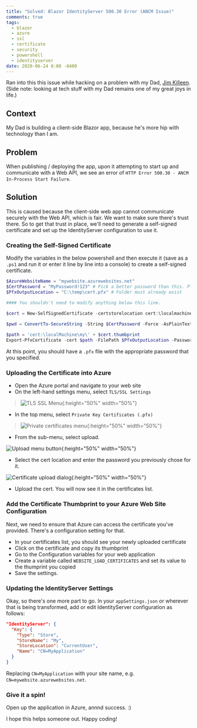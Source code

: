 ```yaml
---
title: "Solved: Blazor IdentityServer 500.30 Error (ANCM Issue)"
comments: true
tags:
  - blazor
  - azure
  - ssl
  - certificate
  - security
  - powershell
  - identityserver
date: 2020-06-24 8:00 -0400
---
```

Ran into this this issue while hacking on a problem with my Dad, [Jim Killeen](https://twitter.com/JimK_). (Side note: looking at tech stuff with my Dad remains one of my great joys in life.) 

## Context

My Dad is building a client-side Blazor app, because he's more hip with technology than I am.

## Problem

When publishing / deploying the app, upon it attempting to start up and communicate with a Web API, we see an error of `HTTP Error 500.30 - ANCM In-Process Start Failure`.

## Solution

This is caused because the client-side web app cannot communicate securely with the Web API, which is fair. We want to make sure there's trust there. So to get that trust in place, we'll need to generate a self-signed certificate and set up the IdentityServer configuration to use it.

### Creating the Self-Signed Certificate

Modify the variables in the below powershell and then execute it (save as a `.ps1` and run it or enter it line by line into a console) to create a self-signed certificate.

```powershell
$AzureWebsiteName = "mywebsite.azurewebsites.net"
$CertPassword = "MyPassword!123" # Pick a better password than this. Please.
$PfxOutputLocation = "C:\temp\cert.pfx" # Folder must already exist

#### You shouldn't need to modify anything below this line.

$cert = New-SelfSignedCertificate -certstorelocation cert:\localmachine\my -dnsname $AzureWebsiteName
	
$pwd = ConvertTo-SecureString -String $CertPassword -Force -AsPlainText

$path = 'cert:\localMachine\my\' + $cert.thumbprint 
Export-PfxCertificate -cert $path -FilePath $PfxOutputLocation -Password $pwd
```

At this point, you should have a `.pfx` file with the appropriate password that you specified.

### Uploading the Certificate into Azure

* Open the Azure portal and navigate to your web site
* On the left-hand settings menu, select `TLS/SSL Settings`

> ![TLS SSL Menu]({{site.post-images}}/2020-06_BlazorANCM/01_TlsSslSettings.png){:height="50%" width="50%"}

* In the top menu, select `Private Key Certificates (.pfx)`

> ![Private certificates menu]({{site.post-images}}/2020-06_BlazorANCM/02_PrivateCertificates.png){:height="50%" width="50%"}

* From the sub-menu, select upload.

![Upload menu button]({{site.post-images}}/2020-06_BlazorANCM/03_Upload.png){:height="50%" width="50%"}

* Select the cert location and enter the password you previously chose for it.

![Certificate upload dialog]({{site.post-images}}/2020-06_BlazorANCM/04_CertInfo.png){:height="50%" width="50%"}

* Upload the cert. You will now see it in the certificates list.

### Add the Certificate Thumbprint to your Azure Web Site Configuration

Next, we need to ensure that Azure can access the certificate you've provided. There's a configuration setting for that.

* In your certificates list, you should see your newly uploaded certificate
* Click on the certificate and copy its thumbprint
* Go to the Configuration variables for your web application
* Create a variable called `WEBSITE_LOAD_CERTIFICATES` and set its value to the thumprint you copied
* Save the settings.

### Updating the IdentityServer Settings

Okay, so there's one more part to go. In your `appSettings.json` or wherever that is being transformed, add or edit IdentityServer configuration as follows:

```json
"IdentityServer": {
  "Key": {
    "Type": "Store",
    "StoreName": "My",
    "StoreLocation": "CurrentUser",
    "Name": "CN=MyApplication"
  }
}
```

Replacing `CN=MyApplication` with your site name, e.g. `CN=mywebsite.azurewebsites.net`.

### Give it a spin!

Open up the application in Azure, annnd success. :) 

I hope this helps someone out. Happy coding!
